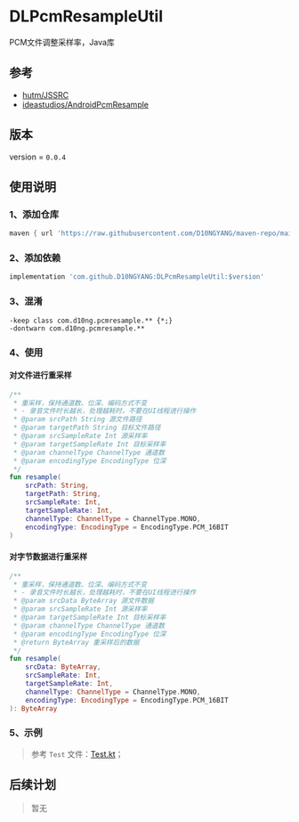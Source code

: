 # DLPcmResampleUtil
PCM文件调整采样率，Java库

## 参考
- [hutm/JSSRC](https://github.com/hutm/JSSRC)
- [ideastudios/AndroidPcmResample](https://github.com/ideastudios/AndroidPcmResample)

## 版本
version = `0.0.4`

## 使用说明
### 1、添加仓库
```gradle
maven { url 'https://raw.githubusercontent.com/D10NGYANG/maven-repo/main/repository'}
```
### 2、添加依赖
```gradle
implementation 'com.github.D10NGYANG:DLPcmResampleUtil:$version'
```
### 3、混淆
```properties
-keep class com.d10ng.pcmresample.** {*;}
-dontwarn com.d10ng.pcmresample.**
```
### 4、使用
#### 对文件进行重采样
```kotlin
/**
 * 重采样，保持通道数、位深、编码方式不变
 * - 录音文件时长越长，处理越耗时，不要在UI线程进行操作
 * @param srcPath String 源文件路径
 * @param targetPath String 目标文件路径
 * @param srcSampleRate Int 源采样率
 * @param targetSampleRate Int 目标采样率
 * @param channelType ChannelType 通道数
 * @param encodingType EncodingType 位深
 */
fun resample(
    srcPath: String,
    targetPath: String,
    srcSampleRate: Int,
    targetSampleRate: Int,
    channelType: ChannelType = ChannelType.MONO,
    encodingType: EncodingType = EncodingType.PCM_16BIT
)
```
#### 对字节数据进行重采样
```kotlin
/**
 * 重采样，保持通道数、位深、编码方式不变
 * - 录音文件时长越长，处理越耗时，不要在UI线程进行操作
 * @param srcData ByteArray 源文件数据
 * @param srcSampleRate Int 源采样率
 * @param targetSampleRate Int 目标采样率
 * @param channelType ChannelType 通道数
 * @param encodingType EncodingType 位深
 * @return ByteArray 重采样后的数据
 */
fun resample(
    srcData: ByteArray,
    srcSampleRate: Int,
    targetSampleRate: Int,
    channelType: ChannelType = ChannelType.MONO,
    encodingType: EncodingType = EncodingType.PCM_16BIT
): ByteArray
```
### 5、示例
> 参考 `Test` 文件：[Test.kt](src/test/java/Test.kt)；

## 后续计划
> 暂无